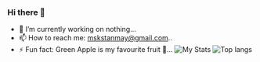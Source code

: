 ### Hi there 👋
- 🔭 I’m currently working on nothing...
- 📫 How to reach me: mskstanmay@gmail.com..
- ⚡ Fun fact: Green Apple is my favourite fruit 🍏...
![My Stats](https://github-readme-stats.vercel.app/api?username=mskstanmay)
![Top langs](https://github-readme-stats.vercel.app/api/top-langs/?username=mskstanmay&layout=compact)
